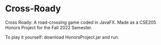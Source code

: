 # Cross-Roady
Cross Roady: A road-crossing game coded in JavaFX. Made as a CSE205 Honors Project for the Fall 2022 Semester.

To play it yourself: download HonorsProject.jar and run.
